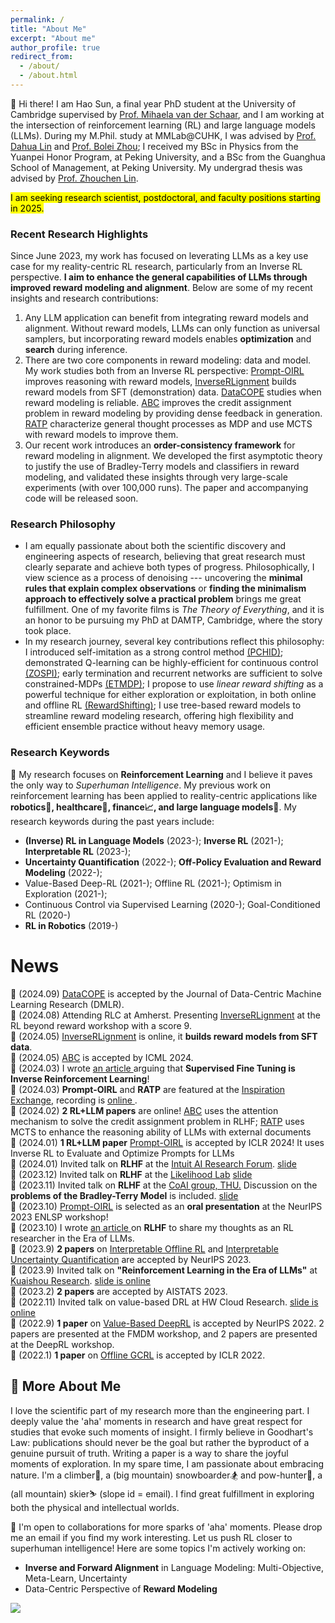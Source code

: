 ```yaml
---
permalink: /
title: "About Me"
excerpt: "About me"
author_profile: true
redirect_from:
  - /about/
  - /about.html
---
```


🚀 Hi there! I am Hao Sun, a final year PhD student at the University of Cambridge supervised by <a href="https://www.vanderschaar-lab.com/prof-mihaela-van-der-schaar/">Prof. Mihaela van der Schaar</a>, and I am working at the intersection of reinforcement learning (RL) and large language models (LLMs). During my M.Phil. study at MMLab@CUHK, I was advised by <a href="http://dahua.me/">Prof. Dahua Lin</a> and <a href="http://bzhou.ie.cuhk.edu.hk/">Prof. Bolei Zhou</a>; I received my BSc in Physics from the Yuanpei Honor Program, at Peking University, and a BSc from the Guanghua School of Management, at Peking University. My undergrad thesis was advised by <a href="https://zhouchenlin.github.io/">Prof. Zhouchen Lin</a>.


<mark> I am seeking research scientist, postdoctoral, and faculty positions starting in 2025. </mark>

### Recent Research Highlights
Since June 2023, my work has focused on leverating LLMs as a key use case for my reality-centric RL research, particularly from an Inverse RL perspective. **I aim to enhance the general capabilities of LLMs through improved reward modeling and alignment**. Below are some of my recent insights and research contributions:
  1. Any LLM application can benefit from integrating reward models and alignment. Without reward models, LLMs can only function as universal samplers, but incorporating reward models enables **optimization** and **search** during inference.
  2. There are two core components in reward modeling: data and model. My work studies both from an Inverse RL perspective: [Prompt-OIRL](https://arxiv.org/pdf/2309.06553.pdf) improves reasoning with reward models, [InverseRLignment](https://openreview.net/pdf/97e8ef1506b4477fd9dc41a76ea3257f65c66c5e.pdf) builds reward models from SFT (demonstration) data. [DataCOPE](https://openreview.net/forum?id=wg5y4AK6l7) studies when reward modeling is reliable. [ABC](https://arxiv.org/pdf/2402.00782.pdf) improves the credit assignment problem in reward modeling by providing dense feedback in generation. [RATP](https://arxiv.org/pdf/2402.07812.pdf) characterize general thought processes as MDP and use MCTS with reward models to improve them.
  3. Our recent work introduces an **order-consistency framework** for reward modeling in alignment. We developed the first asymptotic theory to justify the use of Bradley-Terry models and classifiers in reward modeling, and validated these insights through very large-scale experiments (with over 100,000 runs). The paper and accompanying code will be released soon.

### Research Philosophy
  - I am equally passionate about both the scientific discovery and engineering aspects of research, believing that great research must clearly separate and achieve both types of progress. Philosophically, I view science as a process of denoising --- uncovering the **minimal rules that explain complex observations** or **finding the minimalism approach to effectively solve a practical problem** brings me great fulfillment. One of my favorite films is _The Theory of Everything_, and it is an honor to be pursuing my PhD at DAMTP, Cambridge, where the story took place.
  - In my research journey, several key contributions reflect this philosophy: I introduced self-imitation as a strong control method [(PCHID)](https://proceedings.neurips.cc/paper_files/paper/2019/file/3891b14b5d8cce2fdd8dcdb4ded28f6d-Paper.pdf); demonstrated Q-learning can be highly-efficient for continuous control [(ZOSPI)](https://arxiv.org/pdf/2006.06600); early termination and recurrent networks are sufficient to solve constrained-MDPs [(ETMDP)](https://arxiv.org/pdf/2107.04200); I propose to use _linear reward shifting_ as a powerful technique for either exploration or exploitation, in both online and offline RL [(RewardShifting)](https://proceedings.neurips.cc/paper_files/paper/2022/file/f600d1a3f6a63f782680031f3ce241a7-Paper-Conference.pdf); I use tree-based reward models to streamline reward modeling research, offering high flexibility and efficient ensemble practice without heavy memory usage.

### Research Keywords
🤖️ My research focuses on **Reinforcement Learning** and I believe it paves the only way to *Superhuman Intelligence*. My previous work on reinforcement learning has been applied to reality-centric applications like **robotics🦾, healthcare💉, finance📈, and large language models🧠**. My research keywords during the past years include:
- **(Inverse) RL in Language Models** (2023-); **Inverse RL** (2021-); **Interpretable RL** (2023-); 
- **Uncertainty Quantification** (2022-); **Off-Policy Evaluation and Reward Modeling** (2022-);
- Value-Based Deep-RL (2021-); Offline RL (2021-); Optimism in Exploration (2021-); 
- Continuous Control via Supervised Learning (2020-); Goal-Conditioned RL (2020-)
- **RL in Robotics** (2019-)



News
======
📄 (2024.09) [DataCOPE](https://openreview.net/forum?id=wg5y4AK6l7) is accepted by the Journal of Data-Centric Machine Learning Research (DMLR). <br>
📄 (2024.08) Attending RLC at Amherst. Presenting [InverseRLignment](https://openreview.net/pdf/97e8ef1506b4477fd9dc41a76ea3257f65c66c5e.pdf) at the RL beyond reward workshop with a score 9. <br>
📄 (2024.05) [InverseRLignment](https://openreview.net/pdf/97e8ef1506b4477fd9dc41a76ea3257f65c66c5e.pdf) is online, it **builds reward models from SFT data**. <br>
📄 (2024.05) [ABC](https://arxiv.org/pdf/2402.00782.pdf) is accepted by ICML 2024. <br>
📄 (2024.03) I wrote <a href="https://arxiv.org/abs/2403.12017">an article </a> arguing that **Supervised Fine Tuning is Inverse Reinforcement Learning**! <br>
💬 (2024.03) **Prompt-OIRL** and **RATP** are featured at the [Inspiration Exchange](https://www.vanderschaar-lab.com/engagement-sessions/inspiration-exchange/), recording is <a href="https://www.youtube.com/watch?v=NYYYbQ_EN30&ab_channel=vanderSchaarLab"> online </a>. <br>
📄 (2024.02) **2 RL+LLM papers** are online! [ABC](https://arxiv.org/pdf/2402.00782.pdf) uses the attention mechanism to solve the credit assignment problem in RLHF; [RATP](https://arxiv.org/pdf/2402.07812.pdf) uses MCTS to enhance the reasoning ability of LLMs with external documents<br>
📄 (2024.01) **1 RL+LLM paper** [Prompt-OIRL](https://arxiv.org/pdf/2309.06553.pdf) is accepted by ICLR 2024! It uses Inverse RL to Evaluate and Optimize Prompts for LLMs<br>
💬 (2024.01) Invited talk on **RLHF** at the [Intuit AI Research Forum](https://www.intuit.com/technology/). <a href="https://holarissun.github.io/files/RLHF_Dec.pdf"> slide </a> <br>
💬 (2023.12) Invited talk on **RLHF** at the [Likelihood Lab](http://www.maxlikelihood.cn/) <a href="https://holarissun.github.io/files/RLHF_Dec.pdf"> slide </a> <br>
💬 (2023.11) Invited talk on **RLHF** at the [CoAI group, THU.](https://huggingface.co/thu-coai) Discussion on the **problems of the Bradley-Terry Model** is included. <a href="https://holarissun.github.io/files/RLHF_Nov.pdf"> slide  </a> <br>
📄 (2023.10) [Prompt-OIRL](https://arxiv.org/pdf/2309.06553.pdf) is selected as an **oral presentation** at the NeurIPS 2023 ENLSP workshop!<br>
📄 (2023.10) I wrote <a href="https://arxiv.org/abs/2310.06147">an article </a> on **RLHF** to share my thoughts as an RL researcher in the Era of LLMs. <br>
📄 (2023.9) **2 papers** on [Interpretable Offline RL](https://arxiv.org/abs/2310.07747) and [Interpretable Uncertainty Quantification](https://arxiv.org/abs/2207.05161) are accepted by NeurIPS 2023. <br>
💬 (2023.9) Invited talk on **"Reinforcement Learning in the Era of LLMs"** at [Kuaishou Research](https://usrdc.kuaishou.com/). <a href="https://holarissun.github.io/files/RLHF_Kuai_final.pdf"> slide is online </a>  <br>
📄 (2023.2) **2 papers** are accepted by AISTATS 2023. <br>
💬 (2022.11) Invited talk on value-based DRL at HW Cloud Research. <a href="https://sites.google.com/view/rewardshaping"> slide is online </a>  <br>
📄 (2022.9) **1 paper** on [Value-Based DeepRL](https://proceedings.neurips.cc/paper_files/paper/2022/file/f600d1a3f6a63f782680031f3ce241a7-Paper-Conference.pdf) is accepted by NeurIPS 2022. 2 papers are presented at the FMDM workshop, and 2 papers are presented at the DeepRL workshop. <br>
📄 (2022.1) **1 paper** on [Offline GCRL](https://arxiv.org/abs/2202.04478) is accepted by ICLR 2022. <be>



🙋 More About Me
----
I love the scientific part of my research more than the engineering part. I deeply value the 'aha' moments in research and have great respect for studies that evoke such moments of insight. I firmly believe in Goodhart's Law: publications should never be the goal but rather the byproduct of a genuine pursuit of truth. Writing a paper is a way to share the joyful moments of exploration. 
In my spare time, I am passionate about embracing nature. I'm a climber🧗, a (big mountain) snowboarder🏂 and pow-hunter🌊, a (all mountain) skier⛷️ (slope id = email). I find great fulfillment in exploring both the physical and intellectual worlds.

🤝 I'm open to collaborations for more sparks of 'aha' moments. Please drop me an email if you find my work interesting. Let us push RL closer to superhuman intelligence! Here are some topics I'm actively working on:
- **Inverse and Forward Alignment** in Language Modeling: Multi-Objective, Meta-Learn, Uncertainty
- Data-Centric Perspective of **Reward Modeling**


<a href="https://clustrmaps.com/site/1bysk"  title="Visit tracker"><img src="//www.clustrmaps.com/map_v2.png?d=RtOCs2DxbgCleb2bwL7ZaU9kONDpyPNXGY_Guo_CtaM&cl=ffffff" /></a>

<!--

Education
======
 <span style="font-weight: bold;"> 💪 Ph.D., van der Schaar Lab, University of Cambridge, Jun.2025 (expected)<br>
  </span>
  - Research Topic: Reality-Centric Deep Reinforcement Learning

  <span style="font-weight: bold;"> 🎓 M.Phil., MMLab, The Chinese University of Hong Kong, Sep.2021.<br>
  </span>
  - Thesis:
    <a href="https://github.com/2Groza/MPhil_Thesis/blob/main/MPhil_Thesis.pdf">Toward Practical Deep Reinforcement Learning: Sample-Efficient Self-Supervised Continuous Control</a><br>
  
  - Slide can be found at: 
    <a href="https://github.com/2Groza/MPhil_Thesis/blob/main/Toward%20Practical%20Reinforcement%20Learning.pptx">Slide</a><br>
  <p class="item_desc"></p>
  
  
<span style="font-weight: bold;"> 👨‍🎓 B.Sc., School of Physics & Yuanpei College, Peking University, Jul.2018.<br>
</span>


I worked as an RA at the LCDM group@UIUC. I used to work on cosmology gravitational lensing in Prof.  and Ultracold atom during my undergrad research.
-->
